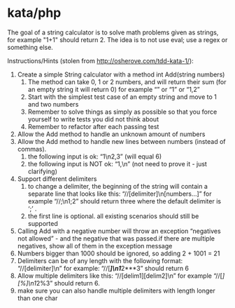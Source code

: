 kata/php
========

The goal of a string calculator is to solve math problems given as strings, 
for example "1+1" should return 2.  The idea is to not use eval; use a regex 
or something else.

Instructions/Hints (stolen from http://osherove.com/tdd-kata-1/):
1. Create a simple String calculator with a method int Add(string numbers)
    1. The method can take 0, 1 or 2 numbers, and will return their sum (for an
     empty string it will return 0) for example “” or “1” or “1,2”
    2. Start with the simplest test case of an empty string and move to 1 and 
    two numbers
    3. Remember to solve things as simply as possible so that you force 
    yourself to write tests you did not think about
    4. Remember to refactor after each passing test
2. Allow the Add method to handle an unknown amount of numbers
3. Allow the Add method to handle new lines between numbers (instead of commas).
    1. the following input is ok:  “1\n2,3”  (will equal 6)
    2. the following input is NOT ok:  “1,\n” (not need to prove it - just 
    clarifying)
4. Support different delimiters
    1. to change a delimiter, the beginning of the string will contain a 
    separate line that looks like this:   “//[delimiter]\n[numbers…]” for example “//;\n1;2” should return three where the default delimiter is ‘;’ .
    2. the first line is optional. all existing scenarios should still be 
    supported
5. Calling Add with a negative number will throw an exception “negatives not 
allowed” - and the negative that was passed.if there are multiple negatives, show all of them in the exception message
6. Numbers bigger than 1000 should be ignored, so adding 2 + 1001  = 21
7. Delimiters can be of any length with the following format:  
“//[delimiter]\n” for example: “//[***]\n1***2***3” should return 6
8. Allow multiple delimiters like this:  “//[delim1][delim2]\n” for example 
“//[*][%]\n1*2%3” should return 6.
9. make sure you can also handle multiple delimiters with length longer than 
one char
